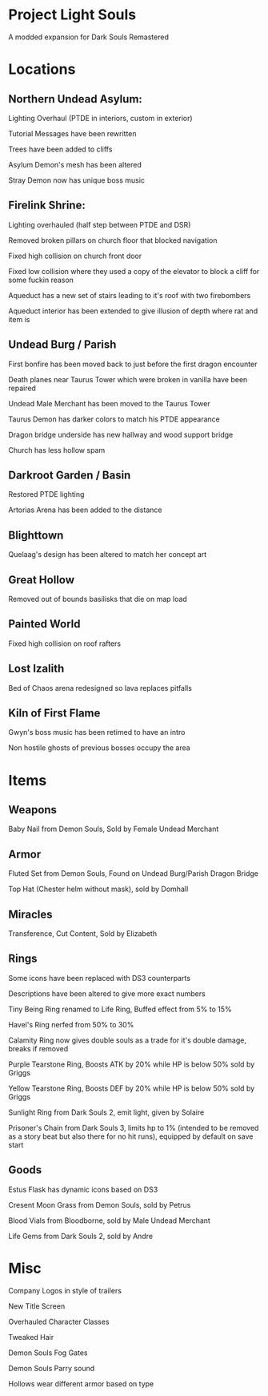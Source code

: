 # Project Light Souls
A modded expansion for Dark Souls Remastered

# Locations
## Northern Undead Asylum:

Lighting Overhaul (PTDE in interiors, custom in exterior)

Tutorial Messages have been rewritten

Trees have been added to cliffs

Asylum Demon's mesh has been altered

Stray Demon now has unique boss music

## Firelink Shrine:

Lighting overhauled (half step between PTDE and DSR)

Removed broken pillars on church floor that blocked navigation

Fixed high collision on church front door

Fixed low collision where they used a copy of the elevator to block a cliff for some fuckin reason

Aqueduct has a new set of stairs leading to it's roof with two firebombers

Aqueduct interior has been extended to give illusion of depth where rat and item is

## Undead Burg / Parish

First bonfire has been moved back to just before the first dragon encounter

Death planes near Taurus Tower which were broken in vanilla have been repaired

Undead Male Merchant has been moved to the Taurus Tower

Taurus Demon has darker colors to match his PTDE appearance

Dragon bridge underside has new hallway and wood support bridge

Church has less hollow spam

## Darkroot Garden / Basin

Restored PTDE lighting

Artorias Arena has been added to the distance

## Blighttown

Quelaag's design has been altered to match her concept art

## Great Hollow

Removed out of bounds basilisks that die on map load

## Painted World

Fixed high collision on roof rafters

## Lost Izalith

Bed of Chaos arena redesigned so lava replaces pitfalls

## Kiln of First Flame

Gwyn's boss music has been retimed to have an intro

Non hostile ghosts of previous bosses occupy the area

# Items

## Weapons

Baby Nail from Demon Souls, Sold by Female Undead Merchant

## Armor

Fluted Set from Demon Souls, Found on Undead Burg/Parish Dragon Bridge

Top Hat (Chester helm without mask), sold by Domhall

## Miracles

Transference, Cut Content, Sold by Elizabeth

## Rings

Some icons have been replaced with DS3 counterparts

Descriptions have been altered to give more exact numbers

Tiny Being Ring renamed to Life Ring, Buffed effect from 5% to 15%

Havel's Ring nerfed from 50% to 30%

Calamity Ring now gives double souls as a trade for it's double damage, breaks if removed

Purple Tearstone Ring, Boosts ATK by 20% while HP is below 50% sold by Griggs

Yellow Tearstone Ring, Boosts DEF by 20% while HP is below 50% sold by Griggs

Sunlight Ring from Dark Souls 2, emit light, given by Solaire

Prisoner's Chain from Dark Souls 3, limits hp to 1% (intended to be removed as a story beat but also there for no hit runs), equipped by default on save start

## Goods

Estus Flask has dynamic icons based on DS3

Cresent Moon Grass from Demon Souls, sold by Petrus

Blood Vials from Bloodborne, sold by Male Undead Merchant

Life Gems from Dark Souls 2, sold by Andre

# Misc

Company Logos in style of trailers

New Title Screen

Overhauled Character Classes

Tweaked Hair

Demon Souls Fog Gates

Demon Souls Parry sound

Hollows wear different armor based on type
